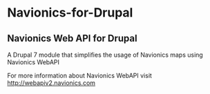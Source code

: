 # Navionics-for-Drupal

## Navionics Web API for Drupal

A Drupal 7 module that simplifies the usage of Navionics maps using Navionics WebAPI

For more information about Navionics WebAPI visit http://webapiv2.navionics.com